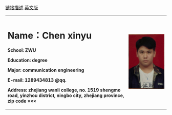[链接描述](url)
[英文版](index-en.md)
<table border="0">
  <tr>
    <td width="75%">
      <h1>Name：Chen xinyu</h1>
      <p><b>School: ZWU</b></p>
      <p><b>Education: degree</b></p>
      <p><b>Major: communication engineering</b></p>
      <p><b>E-mail: 1289434813 @qq.</b></p>
      <p><b>Address: zhejiang wanli college, no. 1519 shengmo road, yinzhou district, ningbo city, zhejiang province, zip code ×××</b></p>
    </td>
    <td width="25%">
      <img src="/zhengjianzhao.jpg" width="100%">
    </td>
  </tr>
</table>
